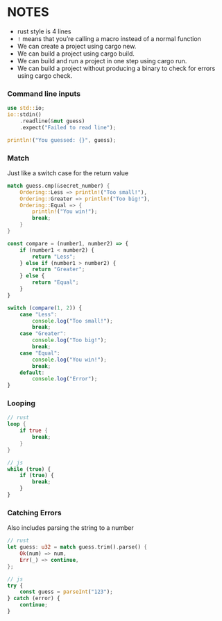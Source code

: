 # NOTES
- rust style is 4 lines
- ```!``` means that you’re calling a macro instead of a normal function 
- We can create a project using cargo new.
- We can build a project using cargo build.
- We can build and run a project in one step using cargo run.
- We can build a project without producing a binary to check for errors using cargo check.

### Command line inputs
``` rust
use std::io;
io::stdin()
    .readline(&mut guess)
    .expect("Failed to read line");

println!("You guessed: {}", guess);
```

### Match
Just like a switch case for the return value 
``` rust
match guess.cmp(&secret_number) {
    Ordering::Less => println!("Too small!"),
    Ordering::Greater => println!("Too big!"),
    Ordering::Equal => {
        println!("You win!");
        break;
    }
}
```

``` js
const compare = (number1, number2) => {
    if (number1 < number2) {
        return "Less";
    } else if (number1 > number2) {
        return "Greater";
    } else {
        return "Equal";
    }
}

switch (compare(1, 2)) {
    case "Less":
        console.log("Too small!");
        break;
    case "Greater":
        console.log("Too big!");
        break;
    case "Equal":
        console.log("You win!");
        break;
    default:
        console.log("Error");
}

```

### Looping

``` rust
// rust
loop {
    if true {
        break;
    }
}
```

``` js
// js
while (true) {
    if (true) {
        break;
    }
}
```


### Catching Errors
Also includes parsing the string to a number
``` rust
// rust
let guess: u32 = match guess.trim().parse() {
    Ok(num) => num,
    Err(_) => continue,
};
```

``` js
// js
try {
    const guess = parseInt("123");
} catch (error) {
    continue;
}
```
